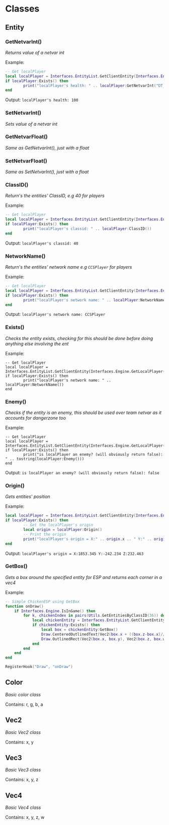 # Classes
## Entity

### GetNetvarInt()
*Returns value of a netvar int*

Example:
```lua
-- Get localPlayer
local localPlayer = Interfaces.EntityList.GetClientEntity(Interfaces.Engine.GetLocalPlayer())
if localPlayer:Exists() then
        print("localPlayer's health: " .. localPlayer:GetNetvarInt("DT_BasePlayer", "m_iHealth"))
end
```
Output: `localPlayer's health: 100`

### SetNetvarInt()
*Sets value of a netvar int*

### GetNetvarFloat()
*Same as GetNetvarInt(), just with a float*

### SetNetvarFloat()
*Same as SetNetvarInt(), just with a float*

### ClassID()
*Return's the entities' ClassID, e.g 40 for players*

Example:
```lua
-- Get localPlayer
local localPlayer = Interfaces.EntityList.GetClientEntity(Interfaces.Engine.GetLocalPlayer())
if localPlayer:Exists() then
        print("localPlayer's classid: " .. localPlayer:ClassID())
end
```
Output: `localPlayer's classid: 40`

### NetworkName()
*Return's the entities' network name e.g `CCSPlayer` for players*

Example:
```lua
-- Get localPlayer
local localPlayer = Interfaces.EntityList.GetClientEntity(Interfaces.Engine.GetLocalPlayer())
if localPlayer:Exists() then
        print("localPlayer's network name: " .. localPlayer:NetworkName())
end
```
Output: `localPlayer's network name: CCSPlayer`

### Exists()
*Checks the entity exists, checking for this should be done before doing anything else involving the ent*

Example:
```
-- Get localPlayer
local localPlayer = Interfaces.EntityList.GetClientEntity(Interfaces.Engine.GetLocalPlayer())
if localPlayer:Exists() then
        print("localPlayer's network name: " .. localPlayer:NetworkName())
end
```

### Enemy()
*Checks if the entity is an enemy, this should be used over team netvar as it accounts for dangerzone too*

Example:
```
-- Get localPlayer
local localPlayer = Interfaces.EntityList.GetClientEntity(Interfaces.Engine.GetLocalPlayer())
if localPlayer:Exists() then
        print("is localPlayer an enemy? (will obviously return false): " .. tostring(localPlayer:Enemy()))
end
```
Output: `is localPlayer an enemy? (will obviously return false): false`

### Origin()
*Gets entities' position*

Example:
```lua
local localPlayer = Interfaces.EntityList.GetClientEntity(Interfaces.Engine.GetLocalPlayer())
if localPlayer:Exists() then
        -- Get the localPlayer's origin
        local origin = localPlayer:Origin()
        -- Print the origin
        print("localPlayer's origin = X:" .. origin.x .. " Y:" .. origin.y .. " Z:" .. origin.z)
end
```

Output: `localPlayer's origin = X:1853.345 Y:-242.234 Z:232.463`

### GetBox()
*Gets a box around the specified entity for ESP and returns each corner in a vec4*

Example:
```lua
-- Simple ChickenESP using GetBox
function onDraw()
	if Interfaces.Engine.IsInGame() then
		for k, chickenIndex in pairs(Utils.GetEntitiesByClassID(36)) do
			local chickenEntity = Interfaces.EntityList.GetClientEntity(chickenIndex)
			if chickenEntity:Exists() then
				local box = chickenEntity:GetBox()
				Draw.CenteredOutlinedText(Vec2(box.x + ((box.z-box.x)//2), box.y - 14), Color(255, 255, 255, 255), Color(0, 0, 0, 255), "Chicken")
				Draw.OutlinedRect(Vec2(box.x, box.y), Vec2(box.z, box.w), Color(255, 255, 255, 255), Color(0, 0, 0, 255), 1)
			end
		end
	end
end

RegisterHook("Draw", "onDraw")
```

## Color
*Basic color class*

Contains: r, g, b, a

## Vec2
*Basic Vec2 class*

Contains: x, y

## Vec3
*Basic Vec3 class*

Contains: x, y, z

## Vec4
*Basic Vec4 class*

Contains: x, y, z, w
